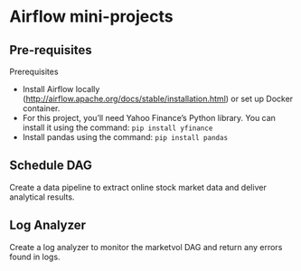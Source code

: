# Airflow mini-projects

## Pre-requisites
Prerequisites
- Install Airflow locally (http://airflow.apache.org/docs/stable/installation.html) or set up Docker container.
- For this project, you’ll need Yahoo Finance’s Python library. You can install it using the
command: `pip install yfinance`
- Install pandas using the command: `pip install pandas`

## Schedule DAG
Create a data pipeline to extract online stock market data and deliver analytical results.

## Log Analyzer
Create a log analyzer to monitor the marketvol DAG and return any errors found in logs.